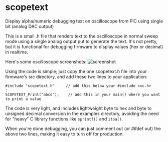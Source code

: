 # scopetext
Display alpha/numeric debugging text on oscilloscope from PIC using single bit (analog DAC output)

This is a small .h file that renders text to the oscilloscope in normal sweep mode
using a single analog output put to generate the text. It's not pretty, but it is
functional for debugging firmware to display values (hex or decimal) in realtime.

Here's some oscilloscope screenshots:
![screenshot](https://user-images.githubusercontent.com/6484779/87254182-86142780-c435-11ea-89f4-02917d545e36.jpg)

Using the code is simple; just copy the one scopetext.h file into your firmware's
src directory, and add these two lines to your application:

    #include "scopetext.h"     // add this below your #include <xc.h>
    :
    SCOPETEXT_Print("abcd");	// add this in your main() where you want to print a value

The code is very light, and includes lightweight byte to hex and byte to unsigned decimal
conversion in the examples directory, avoiding the need for "heavy" C library functions
like `sprintf()` and `itoa()`.

When you're done debugging, you can just comment out (or #ifdef out) the above two lines,
making it easy to turn off for production.

